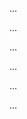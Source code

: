 

<panel type="info" header=":trophy: Can explain substitutability :star::star::star:" expandable>
  <include src="../../book/oopDesign/inheritance/substitutability/full.md" />
  <panel header=":dart: Evidence" expanded>

...

  </panel>
</panel>


<panel type="info" header=":trophy: Can explain dynamic and static binding :star::star::star:" expandable>
  <include src="../../book/oopDesign/inheritance/dynamicAndStaticBinding/full.md" />
  <panel header=":dart: Evidence" expanded>

...

  </panel>
</panel>

<panel type="info" header=":trophy: Can explain how substitutability operation overriding, and dynamic binding relates to polymorphism :star::star::star:" expandable>
  <include src="../../book/oopDesign/polymorphism/mechanism/full.md" />
  <panel header=":dart: Evidence" expanded>

...

  </panel>
</panel>

<panel type="info" header=":trophy: Can explain Liskov Substitution Principle :star::star::star:" expandable>
  <include src="../../book/principles/liskovSubstitutionPrinciple/full.md" />
  <panel header=":dart: Evidence" expanded>

...

  </panel>
</panel>

<panel type="success" header=":trophy: Can explain interface segregation principle :star::star::star::star:" expandable>
  <include src="../../book/principles/interfaceSegregationPrinciple/full.md" />
  <panel header=":dart: Evidence" expanded>

...

  </panel>
</panel>

<panel type="success" header=":trophy: Can explain dependency inversion principle (DIP) :star::star::star::star:" expandable>
  <include src="../../book/principles/dependencyInversionPrinciple/full.md" />
  <panel header=":dart: Evidence" expanded>

...

  </panel>
</panel>

